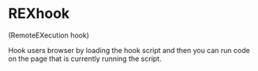 # REXhook
(RemoteEXecution hook)

Hook users browser by loading the hook script and then you can run code on the page that is currently running the script.